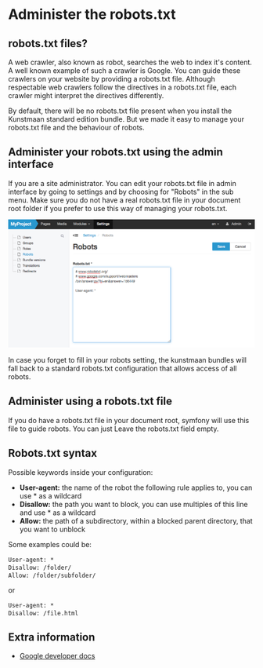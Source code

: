 # Administer the robots.txt

## robots.txt files?

A web crawler, also known as robot, searches the web to index it's content. A well known example of such a crawler is Google.
You can guide these crawlers on your website by providing a robots.txt file.
Although respectable web crawlers follow the directives in a robots.txt file, each crawler might interpret the directives differently.

By default, there will be no robots.txt file present when you install the Kunstmaan standard edition bundle.
But we made it easy to manage your robots.txt file and the behaviour of robots.

## Administer your robots.txt using the admin interface

If you are a site administrator.
You can edit your robots.txt file in admin interface by going to settings and by choosing for "Robots" in the sub menu.
Make sure you do not have a real robots.txt file in your document root folder if you prefer to use this way of managing your robots.txt.

![Image of Robots administration](https://raw.githubusercontent.com/kunstmaan/KunstmaanBundlesCMS/master/docs/images/robots-admin.png)

In case you forget to fill in your robots setting, the kunstmaan bundles will fall back to a standard robots.txt configuration that allows access of all robots.

## Administer using a robots.txt file

If you do have a robots.txt file in your document root, symfony will use this file to guide robots.
You can just Leave the robots.txt field empty.

## Robots.txt syntax

Possible keywords inside your configuration:

* **User-agent:** the name of the robot the following rule applies to, you can use * as a wildcard
* **Disallow:** the path you want to block, you can use multiples of this line and use * as a wildcard
* **Allow:** the path of a subdirectory, within a blocked parent directory, that you want to unblock


Some examples could be:

```
User-agent: *
Disallow: /folder/
Allow: /folder/subfolder/
```

or

```
User-agent: *
Disallow: /file.html
```

## Extra information

* [Google developer docs](https://support.google.com/webmasters/answer/6062608?hl=en)